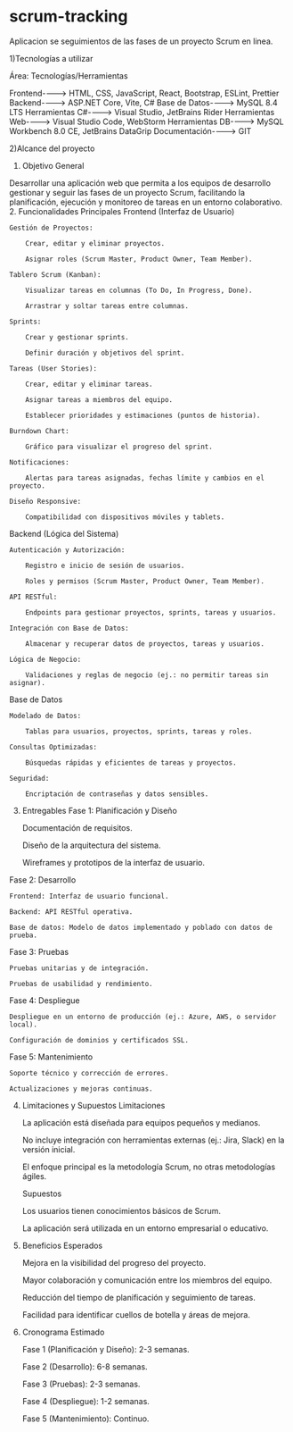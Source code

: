 # scrum-tracking
 Aplicacion se seguimientos de las fases de un proyecto Scrum en linea.
 
1)Tecnologías a utilizar

Área: Tecnologías/Herramientas

Frontend---->  HTML, CSS, JavaScript, React, Bootstrap, ESLint, Prettier
Backend---->  ASP.NET Core, Vite, C#
Base de Datos---->  MySQL 8.4 LTS
Herramientas C#---->  Visual Studio, JetBrains Rider
Herramientas Web---->  Visual Studio Code, WebStorm
Herramientas DB---->  MySQL Workbench 8.0 CE, JetBrains DataGrip
Documentación---->  GIT




2)Alcance del proyecto

1. Objetivo General

Desarrollar una aplicación web que permita a los equipos de desarrollo gestionar y seguir las fases de un proyecto Scrum, facilitando la planificación, ejecución y monitoreo de tareas en un entorno colaborativo.
2. Funcionalidades Principales
Frontend (Interfaz de Usuario)

    Gestión de Proyectos:

        Crear, editar y eliminar proyectos.

        Asignar roles (Scrum Master, Product Owner, Team Member).

    Tablero Scrum (Kanban):

        Visualizar tareas en columnas (To Do, In Progress, Done).

        Arrastrar y soltar tareas entre columnas.

    Sprints:

        Crear y gestionar sprints.

        Definir duración y objetivos del sprint.

    Tareas (User Stories):

        Crear, editar y eliminar tareas.

        Asignar tareas a miembros del equipo.

        Establecer prioridades y estimaciones (puntos de historia).

    Burndown Chart:

        Gráfico para visualizar el progreso del sprint.

    Notificaciones:

        Alertas para tareas asignadas, fechas límite y cambios en el proyecto.

    Diseño Responsive:

        Compatibilidad con dispositivos móviles y tablets.

Backend (Lógica del Sistema)

    Autenticación y Autorización:

        Registro e inicio de sesión de usuarios.

        Roles y permisos (Scrum Master, Product Owner, Team Member).

    API RESTful:

        Endpoints para gestionar proyectos, sprints, tareas y usuarios.

    Integración con Base de Datos:

        Almacenar y recuperar datos de proyectos, tareas y usuarios.

    Lógica de Negocio:

        Validaciones y reglas de negocio (ej.: no permitir tareas sin asignar).

Base de Datos

    Modelado de Datos:

        Tablas para usuarios, proyectos, sprints, tareas y roles.

    Consultas Optimizadas:

        Búsquedas rápidas y eficientes de tareas y proyectos.

    Seguridad:

        Encriptación de contraseñas y datos sensibles.

3. Entregables
Fase 1: Planificación y Diseño

    Documentación de requisitos.

    Diseño de la arquitectura del sistema.

    Wireframes y prototipos de la interfaz de usuario.

Fase 2: Desarrollo

    Frontend: Interfaz de usuario funcional.

    Backend: API RESTful operativa.

    Base de datos: Modelo de datos implementado y poblado con datos de prueba.

Fase 3: Pruebas

    Pruebas unitarias y de integración.

    Pruebas de usabilidad y rendimiento.

Fase 4: Despliegue

    Despliegue en un entorno de producción (ej.: Azure, AWS, o servidor local).

    Configuración de dominios y certificados SSL.

Fase 5: Mantenimiento

    Soporte técnico y corrección de errores.

    Actualizaciones y mejoras continuas.

4. Limitaciones y Supuestos
Limitaciones

    La aplicación está diseñada para equipos pequeños y medianos.

    No incluye integración con herramientas externas (ej.: Jira, Slack) en la versión inicial.

    El enfoque principal es la metodología Scrum, no otras metodologías ágiles.

    Supuestos

    Los usuarios tienen conocimientos básicos de Scrum.

    La aplicación será utilizada en un entorno empresarial o educativo.

5. Beneficios Esperados

    Mejora en la visibilidad del progreso del proyecto.

    Mayor colaboración y comunicación entre los miembros del equipo.

    Reducción del tiempo de planificación y seguimiento de tareas.

    Facilidad para identificar cuellos de botella y áreas de mejora.
    
6. Cronograma Estimado

    Fase 1 (Planificación y Diseño): 2-3 semanas.

    Fase 2 (Desarrollo): 6-8 semanas.

    Fase 3 (Pruebas): 2-3 semanas.

    Fase 4 (Despliegue): 1-2 semanas.

    Fase 5 (Mantenimiento): Continuo.
    
    
    
